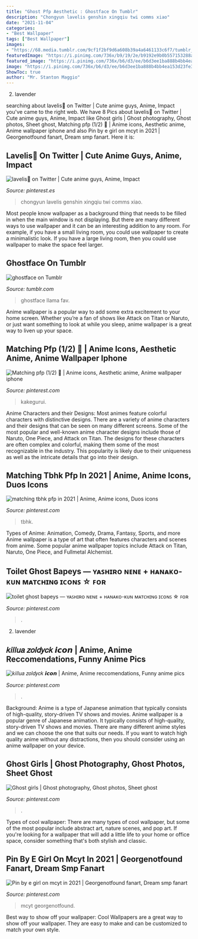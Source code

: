 ```yaml
---
title: "Ghost Pfp Aesthetic : Ghostface On Tumblr"
description: "Chongyun lavelis genshin xingqiu twi comms xiao"
date: "2021-11-04"
categories:
- "Best Wallpaper"
tags: ["Best Wallpaper"]
images:
- "https://68.media.tumblr.com/9cf1f2bf9d6a608b39a4a6461133c6f7/tumblr_o9dpepjKY21vnvz69o1_500.png"
featuredImage: "https://i.pinimg.com/736x/b9/19/2e/b9192e9b0b557153288aebe934fb8333.jpg"
featured_image: "https://i.pinimg.com/736x/b6/d3/ee/b6d3ee1ba888b4bb4ea153d23fe3f062.jpg"
image: "https://i.pinimg.com/736x/b6/d3/ee/b6d3ee1ba888b4bb4ea153d23fe3f062.jpg"
ShowToc: true
author: "Mr. Stanton Maggio"
---
```



2. lavender 

	

		
searching about lavelis👻 on Twitter | Cute anime guys, Anime, Impact you've came to the right web. We have 8 Pics about lavelis👻 on Twitter | Cute anime guys, Anime, Impact like Ghost girls | Ghost photography, Ghost photos, Sheet ghost, Matching pfp (1/2) 🐬 | Anime icons, Aesthetic anime, Anime wallpaper iphone and also Pin by e girl on mcyt in 2021 | Georgenotfound fanart, Dream smp fanart. Here it is:
		
    
## Lavelis👻 On Twitter | Cute Anime Guys, Anime, Impact

<img loading=lazy src="https://i.pinimg.com/736x/b9/19/2e/b9192e9b0b557153288aebe934fb8333.jpg" onerror="this.onerror=null;this.src='https://tse4.mm.bing.net/th?id=OIP.cmyfxGFRh0i1H7l66UbXwQHaH-&amp;pid=15.1';" alt="lavelis👻 on Twitter | Cute anime guys, Anime, Impact">

_Source: pinterest.es_

>chongyun lavelis genshin xingqiu twi comms xiao. 

	

Most people know wallpaper as a background thing that needs to be filled in when the main window is not displaying. But there are many different ways to use wallpaper and it can be an interesting addition to any room. For example, if you have a small living room, you could use wallpaper to create a minimalistic look. If you have a large living room, then you could use wallpaper to make the space feel larger.

    
## Ghostface On Tumblr

<img loading=lazy src="https://68.media.tumblr.com/9cf1f2bf9d6a608b39a4a6461133c6f7/tumblr_o9dpepjKY21vnvz69o1_500.png" onerror="this.onerror=null;this.src='https://tse3.mm.bing.net/th?id=OIP.DKYG6hV5ufm_DUN_7JDwGAAAAA&amp;pid=15.1';" alt="ghostface on Tumblr">

_Source: tumblr.com_

>ghostface llama fav. 

	

Anime wallpaper is a popular way to add some extra excitement to your home screen. Whether you’re a fan of shows like Attack on Titan or Naruto, or just want something to look at while you sleep, anime wallpaper is a great way to liven up your space.

    
## Matching Pfp (1/2) 🐬 | Anime Icons, Aesthetic Anime, Anime Wallpaper Iphone

<img loading=lazy src="https://i.pinimg.com/736x/5b/f6/2f/5bf62ffddb8baee1214fa9213dd3b7ad.jpg" onerror="this.onerror=null;this.src='https://tse2.mm.bing.net/th?id=OIP.ipzkgOU4TdI8NxUiBnQ_ogHaHa&amp;pid=15.1';" alt="Matching pfp (1/2) 🐬 | Anime icons, Aesthetic anime, Anime wallpaper iphone">

_Source: pinterest.com_

>kakegurui. 

	

Anime Characters and their Designs: Most animes feature colorful characters with distinctive designs.
There are a variety of anime characters and their designs that can be seen on many different screens. Some of the most popular and well-known anime character designs include those of Naruto, One Piece, and Attack on Titan. The designs for these characters are often complex and colorful, making them some of the most recognizable in the industry. This popularity is likely due to their uniqueness as well as the intricate details that go into their design.

    
## Matching Tbhk Pfp In 2021 | Anime, Anime Icons, Duos Icons

<img loading=lazy src="https://i.pinimg.com/736x/09/1e/98/091e98903679136d30b8bb874f98ed34.jpg" onerror="this.onerror=null;this.src='https://tse2.mm.bing.net/th?id=OIP.Sqzpy6_b9elNQK42Vl58OAHaHa&amp;pid=15.1';" alt="matching tbhk pfp in 2021 | Anime, Anime icons, Duos icons">

_Source: pinterest.com_

>tbhk. 

	

Types of Anime: Animation, Comedy, Drama, Fantasy, Sports, and more
Anime wallpaper is a type of art that often features characters and scenes from anime. Some popular anime wallpaper topics include Attack on Titan, Naruto, One Piece, and Fullmetal Alchemist.

    
## Toilet Ghost Bapeys — ʏᴀꜱʜɪʀᴏ ɴᴇɴᴇ + ʜᴀɴᴀᴋᴏ-ᴋᴜɴ ᴍᴀᴛᴄʜɪɴɢ ɪᴄᴏɴꜱ ☆ ꜰᴏʀ

<img loading=lazy src="https://i.pinimg.com/736x/b6/d3/ee/b6d3ee1ba888b4bb4ea153d23fe3f062.jpg" onerror="this.onerror=null;this.src='https://tse1.mm.bing.net/th?id=OIP.xKHLkRy9O0SaenhyWMubIAHaG3&amp;pid=15.1';" alt="toilet ghost bapeys — ʏᴀꜱʜɪʀᴏ ɴᴇɴᴇ + ʜᴀɴᴀᴋᴏ-ᴋᴜɴ ᴍᴀᴛᴄʜɪɴɢ ɪᴄᴏɴꜱ ☆ ꜰᴏʀ">

_Source: pinterest.com_

>. 

	

2. lavender 

    
## 𝑘𝑖𝑙𝑙𝑢𝑎 𝑧𝑜𝑙𝑑𝑦𝑐𝑘 𝙞𝙘𝙤𝙣 | Anime, Anime Reccomendations, Funny Anime Pics

<img loading=lazy src="https://i.pinimg.com/736x/32/74/a8/3274a8e821090a5bca9bc9458e1fc56c.jpg" onerror="this.onerror=null;this.src='https://tse2.mm.bing.net/th?id=OIP.bWz-ZO145UzsdHpWXwQhWAHaHa&amp;pid=15.1';" alt="𝑘𝑖𝑙𝑙𝑢𝑎 𝑧𝑜𝑙𝑑𝑦𝑐𝑘 𝙞𝙘𝙤𝙣 | Anime, Anime reccomendations, Funny anime pics">

_Source: pinterest.com_

>. 

	

Background: Anime is a type of Japanese animation that typically consists of high-quality, story-driven TV shows and movies.
Anime wallpaper is a popular genre of Japanese animation. It typically consists of high-quality, story-driven TV shows and movies. There are many different anime styles and we can choose the one that suits our needs. If you want to watch high quality anime without any distractions, then you should consider using an anime wallpaper on your device.

    
## Ghost Girls | Ghost Photography, Ghost Photos, Sheet Ghost

<img loading=lazy src="https://i.pinimg.com/736x/6f/e0/74/6fe074aeb8b65d1a40144eb58a645ed8.jpg" onerror="this.onerror=null;this.src='https://tse3.mm.bing.net/th?id=OIP.ngg2mGQfKBVlkHBEAiVdkgHaH8&amp;pid=15.1';" alt="Ghost girls | Ghost photography, Ghost photos, Sheet ghost">

_Source: pinterest.com_

>. 

	

Types of cool wallpaper:
There are many types of cool wallpaper, but some of the most popular include abstract art, nature scenes, and pop art. If you're looking for a wallpaper that will add a little life to your home or office space, consider something that's both stylish and classic.

    
## Pin By E Girl On Mcyt In 2021 | Georgenotfound Fanart, Dream Smp Fanart

<img loading=lazy src="https://i.pinimg.com/736x/5c/d3/83/5cd38366861599db615c1ef9b8ce4c60.jpg" onerror="this.onerror=null;this.src='https://tse2.mm.bing.net/th?id=OIP.TKN7R85OzJ86anYeJW-BkwHaHa&amp;pid=15.1';" alt="Pin by e girl on mcyt in 2021 | Georgenotfound fanart, Dream smp fanart">

_Source: pinterest.com_

>mcyt georgenotfound. 

	

Best way to show off your wallpaper:
Cool Wallpapers are a great way to show off your wallpaper. They are easy to make and can be customized to match your own style.

